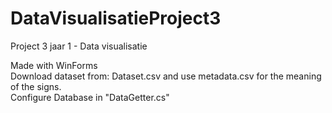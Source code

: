 # DataVisualisatieProject3
Project 3 jaar 1 - Data visualisatie

Made with WinForms<br>
Download dataset from: Dataset.csv and use metadata.csv for the meaning of the signs.<br>
Configure Database in "DataGetter.cs"<br>
